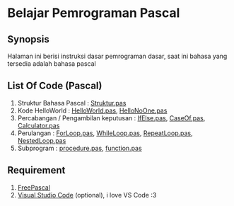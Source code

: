 # Belajar Pemrograman Pascal
## Synopsis
Halaman ini berisi instruksi dasar pemrograman dasar, saat ini bahasa yang tersedia adalah bahasa pascal

## List Of Code (Pascal)
1. Struktur Bahasa Pascal : [Struktur.pas](Struktur.pas)
2. Kode HelloWorld : [HelloWorld.pas](HelloWorld.pas), [HelloNoOne.pas](HelloNoOne.pas)
3. Percabangan / Pengambilan keputusan : [IfElse.pas](IfElse.pas), [CaseOf.pas](CaseOf.pas), [Calculator.pas](Calculator.pas)
4. Perulangan : [ForLoop.pas](ForLoop.pas), [WhileLoop.pas](WhileLoop.pas), [RepeatLoop.pas](RepeatLoop.pas), [NestedLoop.pas](NestedLoop.pas)
5. Subprogram : [procedure.pas](procedure.pas), [function.pas](function.pas)

## Requirement
1. [FreePascal](https://www.freepascal.org/download.var) 
2. [Visual Studio Code](https://code.visualstudio.com/) (optional), i love VS Code :3 
